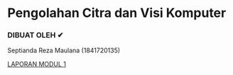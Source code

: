# Pengolahan Citra dan Visi Komputer

### DIBUAT OLEH ✔
Septianda Reza Maulana (1841720135)

[LAPORAN MODUL 1](https://github.com/SeptiandaRezaMaulana/PCVK_Genap_2021/blob/main/TI3A_Septianda%20Reza%20Maulana_Minggu%202.pdf)
